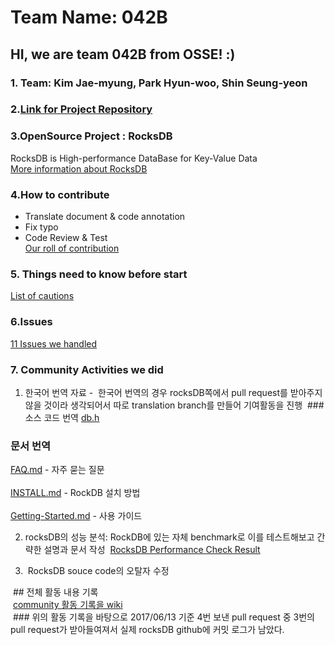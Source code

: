 # Team Name: 042B
## HI, we are team 042B from OSSE! :)

### 1. Team: Kim Jae-myung, Park Hyun-woo, Shin Seung-yeon
### 2.[Link for Project Repository](https://github.com/17-1-SKKU-OSS/rocksdb)

### 3.OpenSource Project : RocksDB
RocksDB is High-performance DataBase for Key-Value Data <br/>
[More information about RocksDB](https://github.com/17-1-SKKU-OSS/rocksdb/wiki/%EC%84%A0%EC%A0%95-%EC%98%A4%ED%94%88%EC%86%8C%EC%8A%A4-%ED%94%84%EB%A1%9C%EC%A0%9D%ED%8A%B8)

### 4.How to contribute
- Translate document & code annotation 
- Fix typo
- Code Review & Test <br/>
[Our roll of contribution](https://github.com/17-1-SKKU-OSS/rocksdb/wiki/커뮤니티-활동-방안)

### 5. Things need to know before start
[List of cautions](https://github.com/17-1-SKKU-OSS/rocksdb/wiki/%EC%A3%BC%EC%9D%98%EC%82%AC%ED%95%AD)

### 6.Issues
[11 Issues we handled](https://github.com/17-1-SKKU-OSS/rocksdb/issues)

### 7. Community Activities we did
 1) 한국어 번역 자료 -  한국어 번역의 경우 rocksDB쪽에서 pull request를 받아주지 않을 것이라 생각되어서 따로 translation branch를 만들어 기여활동을 진행
  ### 소스 코드 번역 
  [db.h](translate_doc/Kor/db_h.txt)
  ### 문서 번역
  [FAQ.md](translate_doc/Kor/faq.md) - 자주 묻는 질문<br/><br/>
  [INSTALL.md](translate_doc/Kor/INSTALL.md) - RockDB 설치 방법<br/><br/>
  [Getting-Started.md](translate_doc/Kor/getting-started.md) - 사용 가이드

 2) rocksDB의 성능 분석: RockDB에 있는 자체 benchmark로 이를 테스트해보고 간략한 설명과 문서 작성
  [RocksDB Performance Check Result](https://github.com/17-1-SKKU-OSS/rocksdb/wiki/성능-분석-방법-및-결과)
  
 3)  RocksDB souce code의 오탈자 수정
  
  ## 전체 활동 내용 기록 <br/>
  [community 활동 기록을 wiki](https://github.com/17-1-SKKU-OSS/rocksdb/wiki/%ED%99%9C%EB%8F%99-%EA%B8%B0%EB%A1%9D) <br/>
  ### 위의 활동 기록을 바탕으로 2017/06/13 기준 4번 보낸 pull request 중 3번의 pull request가 받아들여져서 실제 rocksDB github에 커밋 로그가 남았다.
